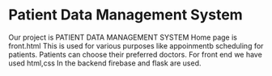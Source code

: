 # Patient Data Management System
Our project is PATIENT DATA MANAGEMENT SYSTEM
Home page is front.html
This is used for various purposes like appoinmentb scheduling for patients.
Patients can choose their preferred doctors.
For front end we have used html,css
In the backend firebase and flask are used.
